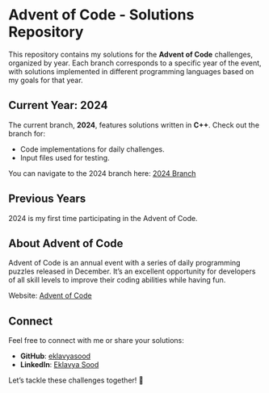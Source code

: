 # Advent of Code - Solutions Repository

This repository contains my solutions for the **Advent of Code** challenges, organized by year. Each branch corresponds to a specific year of the event, with solutions implemented in different programming languages based on my goals for that year.

## Current Year: 2024

The current branch, **2024**, features solutions written in **C++**. Check out the branch for:

- Code implementations for daily challenges.
- Input files used for testing.

You can navigate to the 2024 branch here: [2024 Branch](https://github.com/eklavyasood/advent-of-code/tree/2024)

## Previous Years
2024 is my first time participating in the Advent of Code.

## About Advent of Code
Advent of Code is an annual event with a series of daily programming puzzles released in December. It’s an excellent opportunity for developers of all skill levels to improve their coding abilities while having fun.

Website: [Advent of Code](https://adventofcode.com)

## Connect
Feel free to connect with me or share your solutions:

- **GitHub**: [eklavyasood](https://github.com/eklavyasood)
- **LinkedIn**: [Eklavya Sood](https://www.linkedin.com/in/eklavya-sood-28261b221/)

Let’s tackle these challenges together! 🚀
